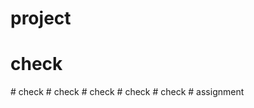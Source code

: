 ﻿# project
# check
#   c h e c k  
 #   c h e c k  
 #   c h e c k  
 #   c h e c k  
 #   c h e c k  
 #   a s s i g n m e n t  
 